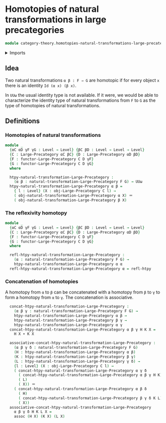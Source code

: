 # Homotopies of natural transformations in large precategories

```agda
module category-theory.homotopies-natural-transformations-large-precategories where
```

<details><summary>Imports</summary>

```agda
open import category-theory.functors-large-precategories
open import category-theory.large-precategories
open import category-theory.natural-transformations-large-precategories

open import foundation.homotopies
open import foundation.identity-types
open import foundation.universe-levels
```

</details>

## Idea

Two natural transformations `α β : F ⇒ G` are homotopic if for every object `x`
there is an identity `Id (α x) (β x)`.

In `UUω` the usual identity type is not available. If it were, we would be able
to characterize the identity type of natural transformations from `F` to `G` as
the type of homotopies of natural transformations.

## Definitions

### Homotopies of natural transformations

```agda
module _
  {αC αD γF γG : Level → Level} {βC βD : Level → Level → Level}
  {C : Large-Precategory αC βC} {D : Large-Precategory αD βD}
  {F : functor-Large-Precategory C D γF}
  {G : functor-Large-Precategory C D γG}
  where

  htpy-natural-transformation-Large-Precategory :
    (α β : natural-transformation-Large-Precategory F G) → UUω
  htpy-natural-transformation-Large-Precategory α β =
    { l : Level} (X : obj-Large-Precategory C l) →
    ( obj-natural-transformation-Large-Precategory α X) ＝
    ( obj-natural-transformation-Large-Precategory β X)
```

### The reflexivity homotopy

```agda
module _
  {αC αD γF γG : Level → Level} {βC βD : Level → Level → Level}
  {C : Large-Precategory αC βC} {D : Large-Precategory αD βD}
  {F : functor-Large-Precategory C D γF}
  {G : functor-Large-Precategory C D γG}
  where

  refl-htpy-natural-transformation-Large-Precategory :
    (α : natural-transformation-Large-Precategory F G) →
    htpy-natural-transformation-Large-Precategory α α
  refl-htpy-natural-transformation-Large-Precategory α = refl-htpy
```

### Concatenation of homotopies

A homotopy from `α` to `β` can be concatenated with a homotopy from `β` to `γ`
to form a homotopy from `α` to `γ`. The concatenation is associative.

```agda
  concat-htpy-natural-transformation-Large-Precategory :
    (α β γ : natural-transformation-Large-Precategory F G) →
    htpy-natural-transformation-Large-Precategory α β →
    htpy-natural-transformation-Large-Precategory β γ →
    htpy-natural-transformation-Large-Precategory α γ
  concat-htpy-natural-transformation-Large-Precategory α β γ H K X =
    H X ∙ K X

  associative-concat-htpy-natural-transformation-Large-Precategory :
    (α β γ δ : natural-transformation-Large-Precategory F G)
    (H : htpy-natural-transformation-Large-Precategory α β)
    (K : htpy-natural-transformation-Large-Precategory β γ)
    (L : htpy-natural-transformation-Large-Precategory γ δ) →
    {l : Level} (X : obj-Large-Precategory C l) →
    ( concat-htpy-natural-transformation-Large-Precategory α γ δ
      ( concat-htpy-natural-transformation-Large-Precategory α β γ H K)
      ( L)
      ( X)) ＝
    ( concat-htpy-natural-transformation-Large-Precategory α β δ
      ( H)
      ( concat-htpy-natural-transformation-Large-Precategory β γ δ K L)
      ( X))
  associative-concat-htpy-natural-transformation-Large-Precategory
    α β γ δ H K L X =
    assoc (H X) (K X) (L X)
```
